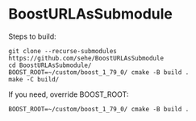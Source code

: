 # BoostURLAsSubmodule

Steps to build:

    git clone --recurse-submodules https://github.com/sehe/BoostURLAsSubmodule
    cd BoostURLAsSubmodule/
    BOOST_ROOT=~/custom/boost_1_79_0/ cmake -B build .
    make -C build/

If you need, override BOOST_ROOT:

    BOOST_ROOT=~/custom/boost_1_79_0/ cmake -B build .
